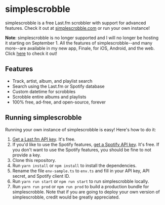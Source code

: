 # simplescrobble

simplescrobble is a free Last.fm scrobbler with support for advanced features. Check it out at [simplescrobble.com](http://simplescrobble.com) or run your own instance!

**Note**: simplescrobble is no longer supported and I will no longer be hosting it starting on September 1. All the features of simplescrobble--and many more--are available in my new app, Finale, for iOS, Android, and the web. Click [here](https://finale.app) to check it out!

## Features

- Track, artist, album, and playlist search
- Search using the Last.fm or Spotify database
- Custom datetime for scrobbles
- Scrobble entire albums and playlists
- 100% free, ad-free, and open-source, forever

## Running simplescrobble

Running your own instance of simplescrobble is easy! Here's how to do it:

1. [Get a Last.fm API key](https://www.last.fm/api/account/create). It's free.
2. If you'd like to use the Spotify features, [get a Spotify API key](). It's free. If you don't want to use the Spotify features, you should be fine to not provide a key.
3. Clone this repository.
4. Run `yarn install` or `npm install` to install the dependencies.
5. Rename the file `env-sample.ts` to `env.ts` and fill in your API key, API secret, and Spotify client ID.
6. Run `yarn run start` or `npm run start` to run simplescrobble locally.
7. Run `yarn run prod` or `npm run prod` to build a production bundle for simplescrobble. Note that if you are going to deploy your own version of simplescrobble, credit would be greatly appreciated.
